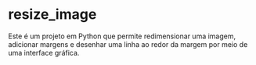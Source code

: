 # resize_image
Este é um projeto em Python que permite redimensionar uma imagem, adicionar margens e desenhar uma linha ao redor da margem por meio de uma interface gráfica. 
